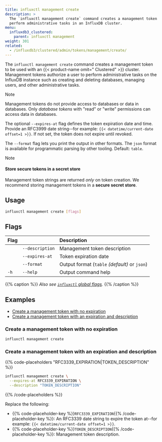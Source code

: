 ```yaml
---
title: influxctl management create
description: >
  The `influxctl management create` command creates a management token used to
  perform administrative tasks in an InfluxDB cluster.
menu:
  influxdb3_clustered:
    parent: influxctl management
weight: 301
related:
  - /influxdb3/clustered/admin/tokens/management/create/
---
```


The `influxctl management create` command creates a management token to be used
with an {{< product-name omit=" Clustered" >}} cluster.
Management tokens authorize a user to perform administrative tasks on the
InfluxDB instance such as creating and deleting databases, managing users, and
other administrative tasks.

> [!Note]
> Management tokens do not provide access to databases or data in databases.
> Only _database tokens_ with "read" or "write" permissions can access data in
> databases.

The optional `--expires-at` flag defines the token expiration date and time.
Provide an RFC3999 date string--for example: `{{< datetime/current-date offset=1 >}}`.
If not set, the token does not expire until revoked.

The `--format` flag lets you print the output in other formats.
The `json` format is available for programmatic parsing by other tooling.
Default: `table`.

> [!Note]
> #### Store secure tokens in a secret store
> 
> Management token strings are returned _only_ on token creation.
> We recommend storing management tokens in a **secure secret store**.

## Usage

```sh
influxctl management create [flags]
```

## Flags

| Flag |                 | Description                                   |
| :--- | :-------------- | :-------------------------------------------- |
|      | `--description` | Management token description                  |
|      | `--expires-at`  | Token expiration date                         |
|      | `--format`      | Output format (`table` _(default)_ or `json`) |
| `-h` | `--help`        | Output command help                           |

{{% caption %}}
_Also see [`influxctl` global flags](/influxdb3/clustered/reference/cli/influxctl/#global-flags)._
{{% /caption %}}

## Examples

- [Create a management token with no expiration](#create-a-management-token-with-no-expiration)
- [Create a management token with an expiration and description](#create-a-management-token-with-an-expiration-and-description)

### Create a management token with no expiration

```sh
influxctl management create
```

### Create a management token with an expiration and description

{{% code-placeholders "RFC3339_EXPIRATION|TOKEN_DESCRIPTION" %}}
```sh
influxctl management create \
  --expires-at RFC3339_EXPIRATION \
  --description "TOKEN_DESCRIPTION"
```
{{% /code-placeholders %}}

Replace the following:

- {{% code-placeholder-key %}}`RFC3339_EXPIRATION`{{% /code-placeholder-key %}}:
  An RFC3339 date string to expire the token at--for example:
  `{{< datetime/current-date offset=1 >}}`.
- {{% code-placeholder-key %}}`TOKEN_DESCRIPTION`{{% /code-placeholder-key %}}:
  Management token description.